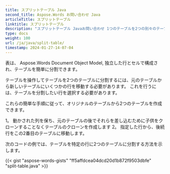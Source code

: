 ```yaml
---
title: スプリットテーブル Java
second_title: Aspose.Words お問い合わせ Java
articleTitle: スプリットテーブル
linktitle: スプリットテーブル
description: "スプリットテーブル Javaお問い合わせ 1つのテーブルを2つの別々のテーブルに分割する方法 Javaお問い合わせ"
type: docs
weight: 100
url: /ja/java/split-table/
timestamp: 2024-01-27-14-07-04
---
```


表は、 Aspose.Words Document Object Model, 独立した行とセルで構成され、テーブルを簡単に分割できます。

テーブルを操作してテーブルを2つのテーブルに分割するには、元のテーブルから新しいテーブルにいくつかの行を移動する必要があります。 これを行うには、テーブルを分割したい行を選択する必要があります。

これらの簡単な手順に従って、オリジナルのテーブルから2つのテーブルを作成できます。

1。 動かされた列を保ち、元のテーブルの後でそれらを差し込むために子供をクローンすることなくテーブルのクローンを作成します
2。 指定した行から、後続行をこの2番目のテーブルに移動します。

次のコードの例では、テーブルを特定の行に2つのテーブルに分割する方法を示します。

{{< gist "aspose-words-gists" "ff5affdcea04dcd20d1b872f9503dbfe" "split-table.java" >}}
